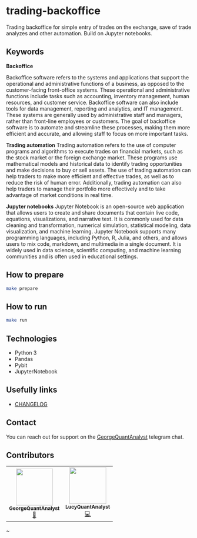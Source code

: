 # trading-backoffice

Trading backoffice for simple entry of trades on the exchange, save of trade analyzes and other automation. Build on Jupyter notebooks.

## Keywords
**Backoffice**

Backoffice software refers to the systems and applications that support the operational and administrative functions of a business, as opposed to the customer-facing front-office systems. These operational and administrative functions include tasks such as accounting, inventory management, human resources, and customer service. Backoffice software can also include tools for data management, reporting and analytics, and IT management. These systems are generally used by administrative staff and managers, rather than front-line employees or customers. The goal of backoffice software is to automate and streamline these processes, making them more efficient and accurate, and allowing staff to focus on more important tasks.

**Trading automation**
Trading automation refers to the use of computer programs and algorithms to execute trades on financial markets, such as the stock market or the foreign exchange market. These programs use mathematical models and historical data to identify trading opportunities and make decisions to buy or sell assets. The use of trading automation can help traders to make more efficient and effective trades, as well as to reduce the risk of human error. Additionally, trading automation can also help traders to manage their portfolio more effectively and to take advantage of market conditions in real time.

**Jupyter notebooks**
Jupyter Notebook is an open-source web application that allows users to create and share documents that contain live code, equations, visualizations, and narrative text. It is commonly used for data cleaning and transformation, numerical simulation, statistical modeling, data visualization, and machine learning. Jupyter Notebook supports many programming languages, including Python, R, Julia, and others, and allows users to mix code, markdown, and multimedia in a single document. It is widely used in data science, scientific computing, and machine learning communities and is often used in educational settings.


## How to prepare
```bash
make prepare
```

## How to run
```bash
make run
```

## Technologies
* Python 3
* Pandas
* Pybit
* JupyterNotebook

## Usefully links
* [CHANGELOG](CHANGELOG.md)

## Contact
You can reach out for support on the [GeorgeQuantAnalyst](https://t.me/GeorgeQunatAnalyst) telegram chat.

## Contributors


<!-- ALL-CONTRIBUTORS-LIST:START - Do not remove or modify this section -->
<!-- prettier-ignore-start -->
<!-- markdownlint-disable -->
<table>
  <tr>
     <td align="center"><a href="https://github.com/GeorgeQuantAnalyst"><img src="https://avatars.githubusercontent.com/u/112611533?v=4" width="100px;" alt=""/><br /><sub><b>GeorgeQuantAnalyst</b></sub></a><br /><a href="https://github.com/GeorgeQuantAnalyst" title="Ideas">🤔</a></td>
    <td align="center"><a href="https://github.com/LucyQuantAnalyst"><img src="https://avatars.githubusercontent.com/u/115091833?v=4" width="100px;" alt=""/><br /><sub><b>LucyQuantAnalyst</b></sub></a><br /><a href="https://github.com/LucyQuantAnalyst" title="Code">💻</a></td>
  </tr>
</table>
~             